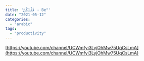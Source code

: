 ```yaml
---
title: 'فَلْتَكُنْ - Be"'
date: "2021-05-12"
categories:
  - "arabic"
tags:
  - "productivity"
---
```


[https://youtube.com/channel/UCWmfyi3LyjOhMw75UqCsLmA](https://youtube.com/channel/UCWmfyi3LyjOhMw75UqCsLmA)

